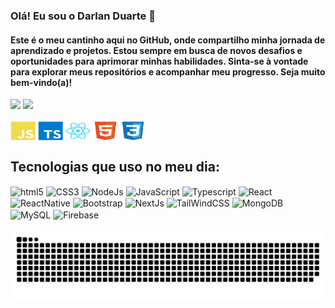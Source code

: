 ### Olá! Eu sou o Darlan Duarte 👋

#### Este é o meu cantinho aqui no GitHub, onde compartilho minha jornada de aprendizado e projetos. Estou sempre em busca de novos desafios e oportunidades para aprimorar minhas habilidades. Sinta-se à vontade para explorar meus repositórios e acompanhar meu progresso. Seja muito bem-vindo(a)!

<div style="desplay: inline-block">
  <img height="180em"  src="https://github-readme-stats.vercel.app/api?username=DarlanDuarte&show_icons=true&theme=synthwave&title_color=EA1179" />
  <img height="180em"  src="https://github-readme-stats.vercel.app/api/top-langs/?username=DarlanDuarte&layout=compact&theme=synthwave&title_color=EA1179"" />
</div><br/>

<div style="display: inline_block">
  <img align="center" alt="Darlan-JS" height="30" width="40" src="https://raw.githubusercontent.com/devicons/devicon/master/icons/javascript/javascript-plain.svg">
  <img align="center" alt="Darlan-Ts" height="30" width="40" src="https://raw.githubusercontent.com/devicons/devicon/master/icons/typescript/typescript-plain.svg">
  <img align="center" alt="Darlan-React" height="30" width="40" src="https://raw.githubusercontent.com/devicons/devicon/master/icons/react/react-original.svg">
  <img align="center" alt="Darlan-HTML" height="30" width="40" src="https://raw.githubusercontent.com/devicons/devicon/master/icons/html5/html5-original.svg">
  <img align="center" alt="Darlan-CSS" height="30" width="40" src="https://raw.githubusercontent.com/devicons/devicon/master/icons/css3/css3-original.svg">
</div>
          
## Tecnologias que uso no meu dia:
<div style="display: inline_block">
  <img align="center" alt="html5" src="https://img.shields.io/badge/HTML5-E34F26?style=for-the-badge&logo=html5&logoColor=white"/>
 <img align="center" alt="CSS3" src="https://img.shields.io/badge/CSS3-1572B6?style=for-the-badge&logo=css3&logoColor=white" />
 <img align="center" alt="NodeJs" src="https://img.shields.io/badge/Node.js-43853D?style=for-the-badge&logo=node.js&logoColor=white"/>

 <img  align="center" alt="JavaScript" src="https://img.shields.io/badge/JavaScript-F7DF1E?style=for-the-badge&logo=javascript&logoColor=black"/>
<img  align="center" alt="Typescript" src="https://img.shields.io/badge/TypeScript-007ACC?style=for-the-badge&logo=typescript&logoColor=white"/>

 <img  align="center" alt="React" src="https://img.shields.io/badge/React-20232A?style=for-the-badge&logo=react&logoColor=61DAFB"/>
 <img  align="center" alt="ReactNative" src="https://img.shields.io/badge/React_Native-20232A?style=for-the-badge&logo=react&logoColor=61DAFB"/>
<img  align="center" alt="Bootstrap" src="https://img.shields.io/badge/Bootstrap-563D7C?style=for-the-badge&logo=bootstrap&logoColor=white"/>

<img  align="center" alt="NextJs" src="https://img.shields.io/badge/Next-black?style=for-the-badge&logo=next.js&logoColor=white"/>
<img  align="center" alt="TailWindCSS" src="https://img.shields.io/badge/tailwindcss-%2338B2AC.svg?style=for-the-badge&logo=tailwind-css&logoColor=white"/>

<img  align="center" alt="MongoDB" src="https://img.shields.io/badge/MongoDB-%234ea94b.svg?style=for-the-badge&logo=mongodb&logoColor=white"/>
<img  align="center" alt="MySQL" src="https://img.shields.io/badge/mysql-%2300f.svg?style=for-the-badge&logo=mysql&logoColor=white"/>
<img  align="center" alt="Firebase" src="https://img.shields.io/badge/Firebase-039BE5?style=for-the-badge&logo=Firebase&logoColor=whit"/>
</div><br/>

<picture>
  <source
    media="(prefers-color-scheme: dark)"
    srcset="https://raw.githubusercontent.com/platane/snk/output/github-contribution-grid-snake-dark.svg"
  />
  <source
    media="(prefers-color-scheme: light)"
    srcset="https://raw.githubusercontent.com/platane/snk/output/github-contribution-grid-snake.svg"
  />
  <img
    alt="github contribution grid snake animation"
    src="https://raw.githubusercontent.com/platane/snk/output/github-contribution-grid-snake.svg"
  />
</picture>



